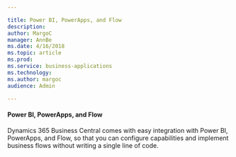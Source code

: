 ```yaml
---

title: Power BI, PowerApps, and Flow
description: 
author: MargoC
manager: AnnBe
ms.date: 4/16/2018
ms.topic: article
ms.prod: 
ms.service: business-applications
ms.technology: 
ms.author: margoc
audience: Admin

---
```

#### Power BI, PowerApps, and Flow



Dynamics 365 Business Central comes with easy integration with Power BI,
PowerApps, and Flow, so that you can configure capabilities and implement
business flows without writing a single line of code.
